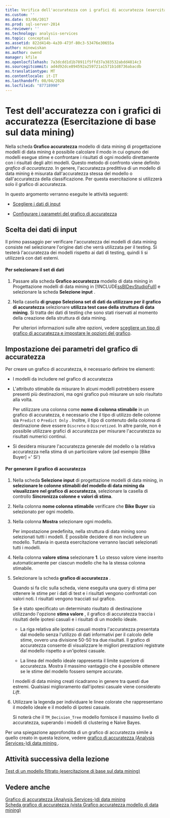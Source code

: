 ```yaml
---
title: Verifica dell'accuratezza con i grafici di accuratezza (esercitazione di base sul data mining) | Microsoft Docs
ms.custom: ''
ms.date: 03/06/2017
ms.prod: sql-server-2014
ms.reviewer: ''
ms.technology: analysis-services
ms.topic: conceptual
ms.assetid: 822d414b-4a39-473f-80c3-53476e30655a
author: minewiskan
ms.author: owend
manager: kfile
ms.openlocfilehash: 7a3dcdd1d1b78911f5ffd37a383532abdd4814c3
ms.sourcegitcommit: ad4d92dce894592a259721a1571b1d8736abacdb
ms.translationtype: MT
ms.contentlocale: it-IT
ms.lasthandoff: 08/04/2020
ms.locfileid: "87718990"
---
```

# <a name="testing-accuracy-with-lift-charts-basic-data-mining-tutorial"></a>Test dell'accuratezza con i grafici di accuratezza (Esercitazione di base sul data mining)
  Nella scheda **Grafico accuratezza** modello di data mining di progettazione modelli di data mining è possibile calcolare il modo in cui ognuno dei modelli esegue stime e confrontare i risultati di ogni modello direttamente con i risultati degli altri modelli. Questo metodo di confronto viene definito *grafico di accuratezza*. In genere, l'accuratezza predittiva di un modello di data mining è misurata dall'accuratezza stessa del modello o dall'accuratezza della classificazione. Per questa esercitazione si utilizzerà solo il grafico di accuratezza.  
  
 In questo argomento verranno eseguite le attività seguenti:  
  
-   [Scegliere i dati di input](#BKMK_InputData)  
  
-   [Configurare i parametri del grafico di accuratezza](#BKMK_Selecting)  
  
##  <a name="choosing-the-input-data"></a><a name="BKMK_InputData"></a>Scelta dei dati di input  
 Il primo passaggio per verificare l'accuratezza dei modelli di data mining consiste nel selezionare l'origine dati che verrà utilizzata per il testing. Si testerà l'accuratezza dei modelli rispetto ai dati di testing, quindi li si utilizzerà con dati esterni.  
  
#### <a name="to-select-the-data-set"></a>Per selezionare il set di dati  
  
1.  Passare alla scheda **Grafico accuratezza** modello di data mining in Progettazione modelli di data mining in [!INCLUDE[ssBIDevStudioFull](../includes/ssbidevstudiofull-md.md)] e selezionare la scheda **Selezione input** .  
  
2.  Nella casella **di gruppo Seleziona set di dati da utilizzare per il grafico di accuratezza** selezionare **utilizza test case della struttura di data mining**. Si tratta dei dati di testing che sono stati riservati al momento della creazione della struttura di data mining.  
  
     Per ulteriori informazioni sulle altre opzioni, vedere [scegliere un tipo di grafico di accuratezza e impostare le opzioni del grafico](../../2014/analysis-services/data-mining/choose-an-accuracy-chart-type-and-set-chart-options.md).  
  
##  <a name="setting-accuracy-chart-parameters"></a><a name="BKMK_Selecting"></a>Impostazione dei parametri del grafico di accuratezza  
 Per creare un grafico di accuratezza, è necessario definire tre elementi:  
  
-   I modelli da includere nel grafico di accuratezza  
  
-   L'attributo stimabile da misurare In alcuni modelli potrebbero essere presenti più destinazioni, ma ogni grafico può misurare un solo risultato alla volta.  
  
     Per utilizzare una colonna come **nome di colonna stimabile** in un grafico di accuratezza, è necessario che il tipo di utilizzo delle colonne sia `Predict` o `Predict Only` . Inoltre, il tipo di contenuto della colonna di destinazione deve essere `Discrete` o `Discretized`. In altre parole, non è possibile utilizzare grafici di accuratezza per misurare l'accuratezza su risultati numerici continui.  
  
-   Si desidera misurare l'accuratezza generale del modello o la relativa accuratezza nella stima di un particolare valore (ad esempio [Bike Buyer] =' Sì')  
  
#### <a name="to-generate-the-lift-chart"></a>Per generare il grafico di accuratezza  
  
1.  Nella scheda **Selezione input** di progettazione modelli di data mining, in **selezionare le colonne stimabili del modello di data mining da visualizzare nel grafico di accuratezza**, selezionare la casella di controllo **Sincronizza colonne e valori di stima**.  
  
2.  Nella colonna **nome colonna stimabile** verificare che **Bike Buyer** sia selezionato per ogni modello.  
  
3.  Nella colonna **Mostra** selezionare ogni modello.  
  
     Per impostazione predefinita, nella struttura di data mining sono selezionati tutti i modelli. È possibile decidere di non includere un modello. Tuttavia in questa esercitazione verranno lasciati selezionati tutti i modelli.  
  
4.  Nella colonna **valore stima** selezionare **1**. Lo stesso valore viene inserito automaticamente per ciascun modello che ha la stessa colonna stimabile.  
  
5.  Selezionare la scheda **grafico di accuratezza** .  
  
     Quando si fa clic sulla scheda, viene eseguita una query di stima per ottenere le stime per i dati di test e i risultati vengono confrontati con valori noti. I risultati vengono tracciati sul grafico.  
  
     Se è stato specificato un determinato risultato di destinazione utilizzando l'opzione **stima valore** , il grafico di accuratezza traccia i risultati delle ipotesi casuali e i risultati di un modello ideale.  
  
    -   La riga relativa alle ipotesi casuali mostra l'accuratezza presentata dal modello senza l'utilizzo di dati informativi per il calcolo delle stime, ovvero una divisione 50-50 tra due risultati. Il grafico di accuratezza consente di visualizzare le migliori prestazioni registrate dal modello rispetto a un'ipotesi casuale.  
  
    -   La linea del modello ideale rappresenta il limite superiore di accuratezza. Mostra il massimo vantaggio che è possibile ottenere se le stime del modello fossero sempre accurate.  
  
     I modelli di data mining creati ricadranno in genere tra questi due estremi. Qualsiasi miglioramento dall'ipotesi casuale viene considerato *Lift*.  
  
6.  Utilizzare la legenda per individuare le linee colorate che rappresentano il modello ideale e il modello di ipotesi casuale.  
  
     Si noterà che il `TM_Decision_Tree` modello fornisce il massimo livello di accuratezza, superando i modelli di clustering e Naive Bayes.  
  
 Per una spiegazione approfondita di un grafico di accuratezza simile a quello creato in questa lezione, vedere [grafico di accuratezza &#40;Analysis Services-&#41;di data mining ](../../2014/analysis-services/data-mining/lift-chart-analysis-services-data-mining.md).  
  
## <a name="next-task-in-lesson"></a>Attività successiva della lezione  
 [Test di un modello filtrato &#40;esercitazione di base sul data mining&#41;](../../2014/tutorials/testing-a-filtered-model-basic-data-mining-tutorial.md)  
  
## <a name="see-also"></a>Vedere anche  
 [Grafico di accuratezza &#40;Analysis Services-&#41;di data mining](../../2014/analysis-services/data-mining/lift-chart-analysis-services-data-mining.md)   
 [Scheda grafico di accuratezza &#40;vista Grafico accuratezza modello di data mining&#41;](../../2014/analysis-services/lift-chart-tab-mining-accuracy-chart-view.md)  
  
  
